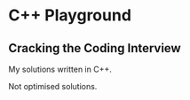 # C++ Playground

## Cracking the Coding Interview

My solutions written in C++.

Not optimised solutions.

